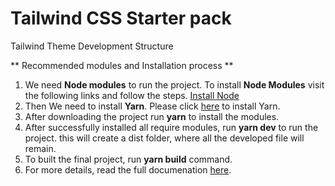 # Tailwind CSS Starter pack

Tailwind Theme Development Structure

** Recommended modules and Installation process **

1. We need **Node modules** to run the project. To install **Node Modules** visit the following links and follow the steps. [Install Node](https://nodejs.org/en/)
2. Then We need to install **Yarn**. Please click [here](https://yarnpkg.com/getting-started/install) to install Yarn.
3. After downloading the project run **yarn** to install the modules.
4. After successfully installed all require modules, run **yarn dev** to run the project. this will create a dist folder, where all the developed file will remain.
5. To built the final project, run **yarn build** command.
6. For more details, read the full documenation [here](https://docs.staticmania.com/aplio/html/introduction).
